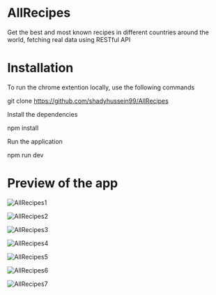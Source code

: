 # AllRecipes
Get the best and most known recipes in different countries around the world, fetching real data using RESTful API

# Installation
To run the chrome extention locally, use the following commands

git clone https://github.com/shadyhussein99/AllRecipes

Install the dependencies

npm install

Run the application

npm run dev

# Preview of the app
![AllRecipes1](https://user-images.githubusercontent.com/123125924/229266476-04a12fab-5f0b-4089-84e5-e20d78d4ea70.PNG)

![AllRecipes2](https://user-images.githubusercontent.com/123125924/229266488-c33799f6-6426-4830-9a43-013bd7791fbd.PNG)

![AllRecipes3](https://user-images.githubusercontent.com/123125924/229266493-2494548e-11bc-47e4-b6ed-b6ec90aa01cf.PNG)

![AllRecipes4](https://user-images.githubusercontent.com/123125924/229266497-eff9ea9b-eced-4dbd-af07-33057ac4109a.PNG)

![AllRecipes5](https://user-images.githubusercontent.com/123125924/229266505-4c4c38f8-040b-4b8b-b6b9-9412b6733cdf.PNG)

![AllRecipes6](https://user-images.githubusercontent.com/123125924/229266511-bf67e92a-1de2-4126-9a23-c4a459643218.PNG)

![AllRecipes7](https://user-images.githubusercontent.com/123125924/229266515-3d9cc51d-b6d1-42ad-bb62-29e9b3a06dce.PNG)
